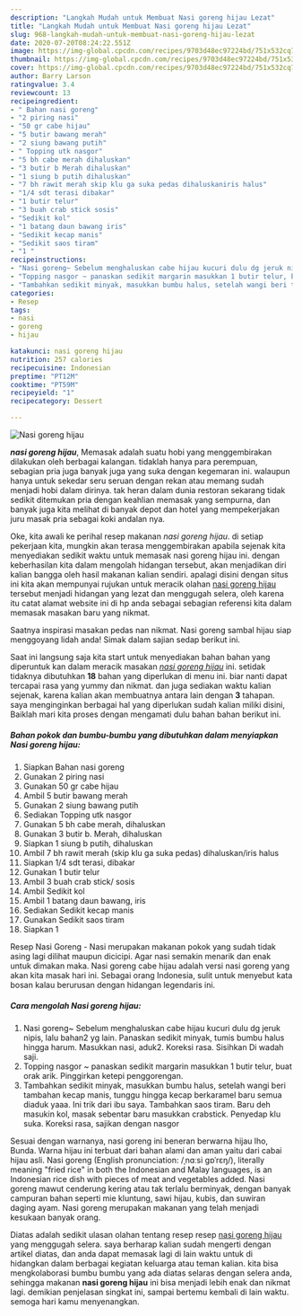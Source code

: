 ```yaml
---
description: "Langkah Mudah untuk Membuat Nasi goreng hijau Lezat"
title: "Langkah Mudah untuk Membuat Nasi goreng hijau Lezat"
slug: 968-langkah-mudah-untuk-membuat-nasi-goreng-hijau-lezat
date: 2020-07-20T08:24:22.551Z
image: https://img-global.cpcdn.com/recipes/9703d48ec97224bd/751x532cq70/nasi-goreng-hijau-foto-resep-utama.jpg
thumbnail: https://img-global.cpcdn.com/recipes/9703d48ec97224bd/751x532cq70/nasi-goreng-hijau-foto-resep-utama.jpg
cover: https://img-global.cpcdn.com/recipes/9703d48ec97224bd/751x532cq70/nasi-goreng-hijau-foto-resep-utama.jpg
author: Barry Larson
ratingvalue: 3.4
reviewcount: 13
recipeingredient:
- " Bahan nasi goreng"
- "2 piring nasi"
- "50 gr cabe hijau"
- "5 butir bawang merah"
- "2 siung bawang putih"
- " Topping utk nasgor"
- "5 bh cabe merah dihaluskan"
- "3 butir b Merah dihaluskan"
- "1 siung b putih dihaluskan"
- "7 bh rawit merah skip klu ga suka pedas dihaluskaniris halus"
- "1/4 sdt terasi dibakar"
- "1 butir telur"
- "3 buah crab stick sosis"
- "Sedikit kol"
- "1 batang daun bawang iris"
- "Sedikit kecap manis"
- "Sedikit saos tiram"
- "1 "
recipeinstructions:
- "Nasi goreng~ Sebelum menghaluskan cabe hijau kucuri dulu dg jeruk nipis, lalu bahan2 yg lain. Panaskan sedikit minyak, tumis bumbu halus hingga harum. Masukkan nasi, aduk2. Koreksi rasa. Sisihkan Di wadah saji."
- "Topping nasgor ~ panaskan sedikit margarin masukkan 1 butir telur, buat orak arik. Pinggirkan ketepi penggorengan."
- "Tambahkan sedikit minyak, masukkan bumbu halus, setelah wangi beri tambahan kecap manis, tunggu hingga kecap berkaramel baru semua diaduk yaaa. Ini trik dari ibu saya. Tambahkan saos tiram. Baru deh masukin kol, masak sebentar baru masukkan crabstick. Penyedap klu suka. Koreksi rasa, sajikan dengan nasgor"
categories:
- Resep
tags:
- nasi
- goreng
- hijau

katakunci: nasi goreng hijau 
nutrition: 257 calories
recipecuisine: Indonesian
preptime: "PT12M"
cooktime: "PT59M"
recipeyield: "1"
recipecategory: Dessert

---
```



![Nasi goreng hijau](https://img-global.cpcdn.com/recipes/9703d48ec97224bd/751x532cq70/nasi-goreng-hijau-foto-resep-utama.jpg)

<b><i>nasi goreng hijau</i></b>, Memasak adalah suatu hobi yang menggembirakan dilakukan oleh berbagai kalangan. tidaklah hanya para perempuan, sebagian pria juga banyak juga yang suka dengan kegemaran ini. walaupun hanya untuk sekedar seru seruan dengan rekan atau memang sudah menjadi hobi dalam dirinya. tak heran dalam dunia restoran sekarang tidak sedikit ditemukan pria dengan keahlian memasak yang sempurna, dan banyak juga kita melihat di banyak depot dan hotel yang mempekerjakan juru masak pria sebagai koki andalan nya.

Oke, kita awali ke perihal resep makanan <i>nasi goreng hijau</i>. di setiap pekerjaan kita, mungkin akan terasa menggembirakan apabila sejenak kita menyediakan sedikit waktu untuk memasak nasi goreng hijau ini. dengan keberhasilan kita dalam mengolah hidangan tersebut, akan menjadikan diri kalian bangga oleh hasil makanan kalian sendiri. apalagi disini dengan situs ini kita akan mempunyai rujukan untuk meracik olahan <u>nasi goreng hijau</u> tersebut menjadi hidangan yang lezat dan menggugah selera, oleh karena itu catat alamat website ini di hp anda sebagai sebagian referensi kita dalam memasak masakan baru yang nikmat.

Saatnya inspirasi masakan pedas nan nikmat. Nasi goreng sambal hijau siap menggoyang lidah anda! Simak dalam sajian sedap berikut ini.


Saat ini langsung saja kita start untuk menyediakan bahan bahan yang diperuntuk kan dalam meracik masakan <u><i>nasi goreng hijau</i></u> ini. setidak tidaknya dibutuhkan <b>18</b> bahan yang diperlukan di menu ini. biar nanti dapat tercapai rasa yang yummy dan nikmat. dan juga sediakan waktu kalian sejenak, karena kalian akan membuatnya antara lain dengan <b>3</b> tahapan. saya menginginkan berbagai hal yang diperlukan sudah kalian miliki disini, Baiklah mari kita proses dengan mengamati dulu bahan bahan berikut ini.

<!--inarticleads1-->

##### Bahan pokok dan bumbu-bumbu yang dibutuhkan dalam menyiapkan Nasi goreng hijau:

1. Siapkan  Bahan nasi goreng
1. Gunakan 2 piring nasi
1. Gunakan 50 gr cabe hijau
1. Ambil 5 butir bawang merah
1. Gunakan 2 siung bawang putih
1. Sediakan  Topping utk nasgor
1. Gunakan 5 bh cabe merah, dihaluskan
1. Gunakan 3 butir b. Merah, dihaluskan
1. Siapkan 1 siung b putih, dihaluskan
1. Ambil 7 bh rawit merah (skip klu ga suka pedas) dihaluskan/iris halus
1. Siapkan 1/4 sdt terasi, dibakar
1. Gunakan 1 butir telur
1. Ambil 3 buah crab stick/ sosis
1. Ambil Sedikit kol
1. Ambil 1 batang daun bawang, iris
1. Sediakan Sedikit kecap manis
1. Gunakan Sedikit saos tiram
1. Siapkan 1 


Resep Nasi Goreng - Nasi merupakan makanan pokok yang sudah tidak asing lagi dilihat maupun dicicipi. Agar nasi semakin menarik dan enak untuk dimakan maka. Nasi goreng cabe hijau adalah versi nasi goreng yang akan kita masak hari ini. Sebagai orang Indonesia, sulit untuk menyebut kata bosan kalau berurusan dengan hidangan legendaris ini. 

<!--inarticleads2-->

##### Cara mengolah Nasi goreng hijau:

1. Nasi goreng~ Sebelum menghaluskan cabe hijau kucuri dulu dg jeruk nipis, lalu bahan2 yg lain. Panaskan sedikit minyak, tumis bumbu halus hingga harum. Masukkan nasi, aduk2. Koreksi rasa. Sisihkan Di wadah saji.
1. Topping nasgor ~ panaskan sedikit margarin masukkan 1 butir telur, buat orak arik. Pinggirkan ketepi penggorengan.
1. Tambahkan sedikit minyak, masukkan bumbu halus, setelah wangi beri tambahan kecap manis, tunggu hingga kecap berkaramel baru semua diaduk yaaa. Ini trik dari ibu saya. Tambahkan saos tiram. Baru deh masukin kol, masak sebentar baru masukkan crabstick. Penyedap klu suka. Koreksi rasa, sajikan dengan nasgor


Sesuai dengan warnanya, nasi goreng ini beneran berwarna hijau lho, Bunda. Warna hijau ini terbuat dari bahan alami dan aman yaitu dari cabai hijau asli. Nasi goreng (English pronunciation: /ˌnɑːsi ɡɒˈrɛŋ/), literally meaning &#34;fried rice&#34; in both the Indonesian and Malay languages, is an Indonesian rice dish with pieces of meat and vegetables added. Nasi goreng mawut cenderung kering atau tak terlalu berminyak, dengan banyak campuran bahan seperti mie kluntung, sawi hijau, kubis, dan suwiran daging ayam. Nasi goreng merupakan makanan yang telah menjadi kesukaan banyak orang. 

Diatas adalah sedikit ulasan olahan tentang resep resep <u>nasi goreng hijau</u> yang menggugah selera. saya berharap kalian sudah mengerti dengan artikel diatas, dan anda dapat memasak lagi di lain waktu untuk di hidangkan dalam berbagai kegiatan keluarga atau teman kalian. kita bisa mengkolaborasi bumbu bumbu yang ada diatas selaras dengan selera anda, sehingga makanan <b>nasi goreng hijau</b> ini bisa menjadi lebih enak dan nikmat lagi. demikian penjelasan singkat ini, sampai bertemu kembali di lain waktu. semoga hari kamu menyenangkan.

